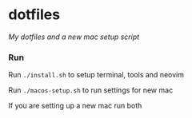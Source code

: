 # dotfiles

*My dotfiles and a new mac setup script*

### Run

Run ``./install.sh`` to setup terminal, tools and neovim 

Run ``./macos-setup.sh`` to run settings for new mac

If you are setting up a new mac run both 
